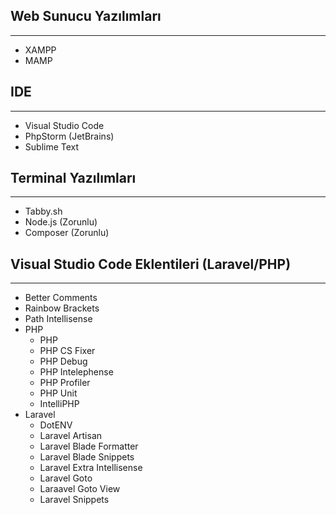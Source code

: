 ## Web Sunucu Yazılımları
---
- XAMPP
- MAMP

## IDE
---
- Visual Studio Code
- PhpStorm (JetBrains)
- Sublime Text

## Terminal Yazılımları
---
- Tabby.sh
- Node.js (Zorunlu)
- Composer (Zorunlu)

## Visual Studio Code Eklentileri (Laravel/PHP)
---
- Better Comments
- Rainbow Brackets
- Path Intellisense 
- PHP
    - PHP
    - PHP CS Fixer
    - PHP Debug
    - PHP Intelephense
    - PHP Profiler
    - PHP Unit
    - IntelliPHP
- Laravel
    - DotENV
    - Laravel Artisan
    - Laravel Blade Formatter
    - Laravel Blade Snippets
    - Laravel Extra Intellisense
    - Laravel Goto
    - Laraavel Goto View
    - Laravel Snippets